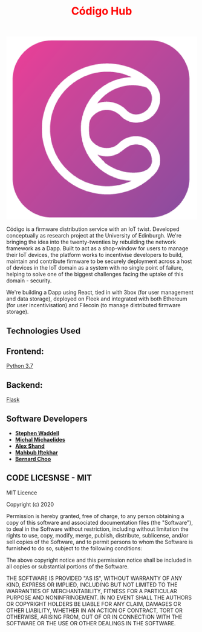 
  
<h1  align="center" style="text-align: center;"><span  align="center" style="color: #ff0000;"><strong><span align="center" style="color: #FF0000;"> Código Hub
</span> </strong></span></h1>
<p style="text-align: center;">&nbsp;</p>
<p align="center">

<img alt="Código Hub" src="src/images/codigo_225.png">
</p>


Código is a firmware distribution service with an IoT twist. Developed conceptually as research project at the University of Edinburgh. We're bringing the idea into the twenty-twenties by rebuilding the network framework as a Dapp. Built to act as a shop-window for users to manage their IoT devices, the platform works to incentivise developers to build, maintain and contribute firmware to be securely deployment across a host of devices in the IoT domain as a system with no single point of failure, helping to solve one of the biggest challenges facing the uptake of this domain - security.

We're building a Dapp using React, tied in with 3box (for user management and data storage), deployed on Fleek and integrated with both Ethereum (for user incentivisation) and Filecoin (to manage distributed firmware storage).
</div>


## Technologies Used
## Frontend:
[Python 3.7](https://www.python.org/downloads/release/python-370/) <br />

## Backend:
[Flask](http://flask.pocoo.org/) <br />



## Software Developers

* **[Stephen Waddell](https://github.com/ZeroSum24)** <br />
* **[Michal Michaelides]([https://github.com/michaelg9](https://github.com/michaelg9))** <br />
* **[Alex Shand](https://github.com/Alex-Shand)** <br />
* **[Mahbub Iftekhar](https://www.mahbubiftekhar.co.uk/)** <br />
* **[Bernard Choo]([https://github.com/Bernardchoo](https://github.com/Bernardchoo))** <br />



## CODE LICESNSE - MIT

MIT Licence

Copyright (c) 2020

Permission is hereby granted, free of charge, to any person obtaining a copy
of this software and associated documentation files (the "Software"), to deal
in the Software without restriction, including without limitation the rights
to use, copy, modify, merge, publish, distribute, sublicense, and/or sell
copies of the Software, and to permit persons to whom the Software is
furnished to do so, subject to the following conditions:

The above copyright notice and this permission notice shall be included in all
copies or substantial portions of the Software.

THE SOFTWARE IS PROVIDED "AS IS", WITHOUT WARRANTY OF ANY KIND, EXPRESS OR
IMPLIED, INCLUDING BUT NOT LIMITED TO THE WARRANTIES OF MERCHANTABILITY,
FITNESS FOR A PARTICULAR PURPOSE AND NONINFRINGEMENT. IN NO EVENT SHALL THE
AUTHORS OR COPYRIGHT HOLDERS BE LIABLE FOR ANY CLAIM, DAMAGES OR OTHER
LIABILITY, WHETHER IN AN ACTION OF CONTRACT, TORT OR OTHERWISE, ARISING FROM,
OUT OF OR IN CONNECTION WITH THE SOFTWARE OR THE USE OR OTHER DEALINGS IN THE
SOFTWARE.
